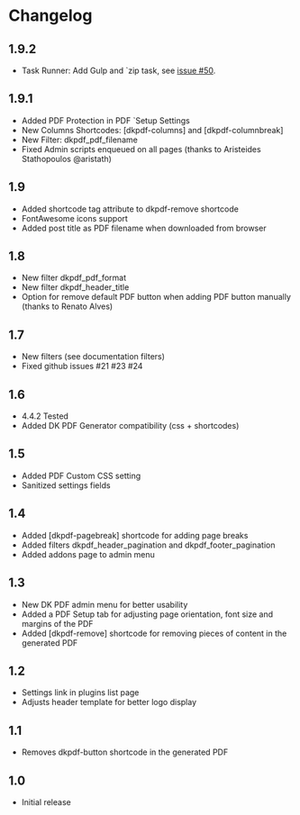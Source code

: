 # Changelog

## 1.9.2
- Task Runner: Add Gulp and `zip task, see [issue #50](https://github.com/Dinamiko/dk-pdf/issues/50).

## 1.9.1
- Added PDF Protection in PDF `Setup Settings
- New Columns Shortcodes: [dkpdf-columns] and [dkpdf-columnbreak]
- New Filter: dkpdf_pdf_filename
- Fixed Admin scripts enqueued on all pages (thanks to Aristeides Stathopoulos @aristath)

## 1.9
- Added shortcode tag attribute to dkpdf-remove shortcode
- FontAwesome icons support
- Added post title as PDF filename when downloaded from browser

## 1.8
- New filter dkpdf_pdf_format
- New filter dkpdf_header_title
- Option for remove default PDF button when adding PDF button manually (thanks to Renato Alves)

## 1.7
- New filters (see documentation filters)
- Fixed github issues #21 #23 #24

## 1.6
- 4.4.2 Tested
- Added DK PDF Generator compatibility (css + shortcodes)

## 1.5
- Added PDF Custom CSS setting
- Sanitized settings fields

## 1.4
- Added [dkpdf-pagebreak] shortcode for adding page breaks
- Added filters dkpdf_header_pagination and dkpdf_footer_pagination
- Added addons page to admin menu

## 1.3
- New DK PDF admin menu for better usability
- Added a PDF Setup tab for adjusting page orientation, font size and margins of the PDF
- Added [dkpdf-remove] shortcode for removing pieces of content in the generated PDF

## 1.2
- Settings link in plugins list page
- Adjusts header template for better logo display

## 1.1
- Removes dkpdf-button shortcode in the generated PDF

## 1.0
- Initial release

